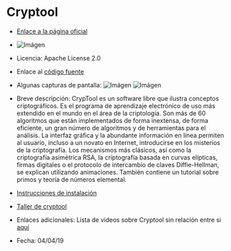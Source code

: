 # Cryptool

* [Enlace a la página oficial](https://www.cryptool.org/en/)

* ![Imágen](https://pbs.twimg.com/profile_images/3594699519/d81fa9349422111d82b9a897ea631577_400x400.png)

* Licencia: Apache License 2.0

* Enlace al [código fuente](https://www.cryptool.org/en/ct2-documentation)

* Algunas capturas de pantalla: ![Imágen](https://www.cryptool.org/images/ct2/screenshots/CT2-Beta7b%20Brute-force%20KeySearcher.jpg) ![Imágen](https://www.cryptool.org/images/ct2/screenshots/CT2-Beta7b%20Enigma%20visualisation.jpg)

* Breve descripción: CrypTool es un software libre que ilustra conceptos criptográficos. Es el programa de aprendizaje electrónico de uso más extendido en el mundo en el área de la criptología. Son más de 60 algoritmos que están implementados de forma inextensa, de forma eficiente, un gran número de algoritmos y de herramientas para el análisis. La interfaz gráfica y la abundante información en línea permiten al usuario, incluso a un novato en Internet, introducirse en los misterios de la criptografía. Los mecanismos más clásicos, así como la criptografía asimétrica RSA, la criptografía basada en curvas elípticas, firmas digitales o el protocolo de intercambio de claves Diffie-Hellman, se explican utilizando animaciones. También contiene un tutorial sobre primos y teoría de números elemental. 

* [Instrucciones de instalación](https://www.cryptool.org/en/jct-documentation/installation)

* [Taller de cryptool](https://www.youtube.com/playlist?list=PL5LmulbTczhbU0X5aX2mOBFzCvbwPwfbX)

* Enlaces adicionales: Lista de videos sobre Cryptool sin relación entre si [aquí](https://www.youtube.com/playlist?list=PLkLgTq6RIpMTAGUL7OQ4tkNAXp9XzM2DG)

* Fecha: 04/04/19
